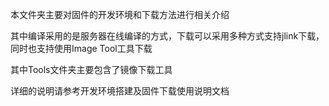 本文件夹主要对固件的开发环境和下载方法进行相关介绍

其中编译采用的是服务器在线编译的方式，下载可以采用多种方式支持jlink下载，同时也支持使用Image Tool工具下载

其中Tools文件夹主要包含了镜像下载工具

详细的说明请参考开发环境搭建及固件下载使用说明文档
